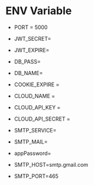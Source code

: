 # ENV Variable
- PORT = 5000
- JWT_SECRET=
- JWT_EXPIRE=
- DB_PASS=
- DB_NAME=
- COOKIE_EXPIRE = 
- CLOUD_NAME = 
- CLOUD_API_KEY = 
- CLOUD_API_SECRET = 
- SMTP_SERVICE=

- SMTP_MAIL=

- appPassword=

- SMTP_HOST=smtp.gmail.com

- SMTP_PORT=465 